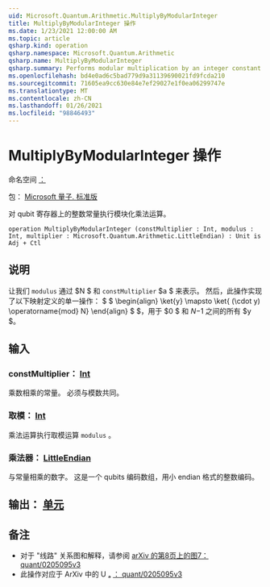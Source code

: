 ```yaml
---
uid: Microsoft.Quantum.Arithmetic.MultiplyByModularInteger
title: MultiplyByModularInteger 操作
ms.date: 1/23/2021 12:00:00 AM
ms.topic: article
qsharp.kind: operation
qsharp.namespace: Microsoft.Quantum.Arithmetic
qsharp.name: MultiplyByModularInteger
qsharp.summary: Performs modular multiplication by an integer constant on a qubit register.
ms.openlocfilehash: bd4e0ad6c5bad779d9a31139690021fd9fcda210
ms.sourcegitcommit: 71605ea9cc630e84e7ef29027e1f0ea06299747e
ms.translationtype: MT
ms.contentlocale: zh-CN
ms.lasthandoff: 01/26/2021
ms.locfileid: "98846493"
---
```

# <a name="multiplybymodularinteger-operation"></a>MultiplyByModularInteger 操作

命名空间 [：](xref:Microsoft.Quantum.Arithmetic)

包： [Microsoft 量子. 标准版](https://nuget.org/packages/Microsoft.Quantum.Standard)


对 qubit 寄存器上的整数常量执行模块化乘法运算。

```qsharp
operation MultiplyByModularInteger (constMultiplier : Int, modulus : Int, multiplier : Microsoft.Quantum.Arithmetic.LittleEndian) : Unit is Adj + Ctl
```


## <a name="description"></a>说明

让我们 `modulus` 通过 $N $ 和 `constMultiplier` $a $ 来表示。
然后，此操作实现了以下映射定义的单一操作： $ $ \begin{align} \ket{y} \mapsto \ket{ (\cdot y) \operatorname{mod} N} \end{align} $ $，用于 $0 $ 和 $N-$1 之间的所有 $y $。

## <a name="input"></a>输入

### <a name="constmultiplier--int"></a>constMultiplier： [Int](xref:microsoft.quantum.lang-ref.int)

乘数相乘的常量。 必须与模数共同。


### <a name="modulus--int"></a>取模： [Int](xref:microsoft.quantum.lang-ref.int)

乘法运算执行取模运算 `modulus` 。


### <a name="multiplier--littleendian"></a>乘法器： [LittleEndian](xref:Microsoft.Quantum.Arithmetic.LittleEndian)

与常量相乘的数字。
这是一个 qubits 编码数组，用小 endian 格式的整数编码。



## <a name="output--unit"></a>输出： [单元](xref:microsoft.quantum.lang-ref.unit)



## <a name="remarks"></a>备注

- 对于 "线路" 关系图和解释，请参阅 [arXiv 的第8页上的图7： quant/0205095v3](https://arxiv.org/pdf/quant-ph/0205095v3.pdf#page=8)
- 此操作对应于 ArXiv 中的 U ₐ [： quant/0205095v3](https://arxiv.org/pdf/quant-ph/0205095v3.pdf)